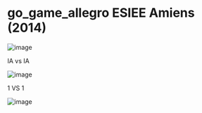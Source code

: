 # go_game_allegro ESIEE Amiens (2014)

![image](https://user-images.githubusercontent.com/12813321/235533322-a8429cc8-bebe-4439-acee-ae00bcd625bb.png)

IA vs IA

![image](https://user-images.githubusercontent.com/12813321/235538477-db8925b5-f845-4dbf-8802-c6e0acf0bf68.png)


1 VS 1

![image](https://user-images.githubusercontent.com/12813321/235538090-cec1f621-965e-40e1-bc47-f5fe269655a3.png)
